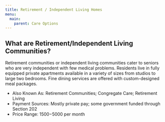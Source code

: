 ```yaml
---
title: Retirement / Independent Living Homes
menu:
  main:
    parent: Care Options
---
```

## What are Retirement/Independent Living Communities?

Retirement communities or independent living communities cater to seniors who are very independent with few medical problems. Residents live in fully equipped private apartments available in a variety of sizes from studios to large two bedrooms. Fine dining services are offered with custom-designed meal packages.

* Also Known As: Retirement Communities; Congregate Care; Retirement Living
* Payment Sources: Mostly private pay; some government funded through Section 202
* Price Range: $1500-$5000 per month
